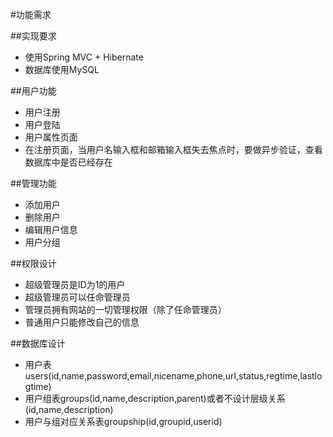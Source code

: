 #功能需求

##实现要求
* 使用Spring MVC + Hibernate
* 数据库使用MySQL

##用户功能
* 用户注册
* 用户登陆
* 用户属性页面
* 在注册页面，当用户名输入框和邮箱输入框失去焦点时，要做异步验证，查看数据库中是否已经存在

##管理功能
* 添加用户
* 删除用户
* 编辑用户信息
* 用户分组

##权限设计
* 超级管理员是ID为1的用户
* 超级管理员可以任命管理员
* 管理员拥有网站的一切管理权限（除了任命管理员）
* 普通用户只能修改自己的信息

##数据库设计
* 用户表users(id,name,password,email,nicename,phone,url,status,regtime,lastlogtime)
* 用户组表groups(id,name,description,parent)或者不设计层级关系(id,name,description)
* 用户与组对应关系表groupship(id,groupid,userid)